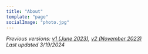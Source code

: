 ```yaml
---
title: "About"
template: "page"
socialImage: "photo.jpg"
---
```

*Previous versions: [v1 (June 2023)](/pages/about-v1/), [v2 (November 2023)](/pages/about-v2/)*  
*Last updated 3/19/2024*
